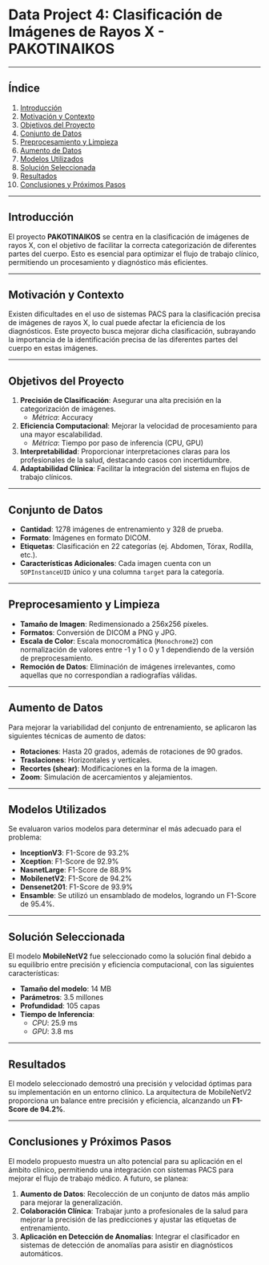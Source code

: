 # Data Project 4: Clasificación de Imágenes de Rayos X - PAKOTINAIKOS

---

## Índice
1. [Introducción](#introducción)
2. [Motivación y Contexto](#motivación-y-contexto)
3. [Objetivos del Proyecto](#objetivos-del-proyecto)
4. [Conjunto de Datos](#conjunto-de-datos)
5. [Preprocesamiento y Limpieza](#preprocesamiento-y-limpieza)
6. [Aumento de Datos](#aumento-de-datos)
7. [Modelos Utilizados](#modelos-utilizados)
8. [Solución Seleccionada](#solución-seleccionada)
9. [Resultados](#resultados)
10. [Conclusiones y Próximos Pasos](#conclusiones-y-próximos-pasos)

---

## Introducción

El proyecto **PAKOTINAIKOS** se centra en la clasificación de imágenes de rayos X, con el objetivo de facilitar la correcta categorización de diferentes partes del cuerpo. Esto es esencial para optimizar el flujo de trabajo clínico, permitiendo un procesamiento y diagnóstico más eficientes.

---

## Motivación y Contexto

Existen dificultades en el uso de sistemas PACS para la clasificación precisa de imágenes de rayos X, lo cual puede afectar la eficiencia de los diagnósticos. Este proyecto busca mejorar dicha clasificación, subrayando la importancia de la identificación precisa de las diferentes partes del cuerpo en estas imágenes.

---

## Objetivos del Proyecto

1. **Precisión de Clasificación**: Asegurar una alta precisión en la categorización de imágenes.
   - *Métrica*: Accuracy
2. **Eficiencia Computacional**: Mejorar la velocidad de procesamiento para una mayor escalabilidad.
   - *Métrica*: Tiempo por paso de inferencia (CPU, GPU)
3. **Interpretabilidad**: Proporcionar interpretaciones claras para los profesionales de la salud, destacando casos con incertidumbre.
4. **Adaptabilidad Clínica**: Facilitar la integración del sistema en flujos de trabajo clínicos.

---

## Conjunto de Datos

- **Cantidad**: 1278 imágenes de entrenamiento y 328 de prueba.
- **Formato**: Imágenes en formato DICOM.
- **Etiquetas**: Clasificación en 22 categorías (ej. Abdomen, Tórax, Rodilla, etc.).
- **Características Adicionales**: Cada imagen cuenta con un `SOPInstanceUID` único y una columna `target` para la categoría.

---

## Preprocesamiento y Limpieza

- **Tamaño de Imagen**: Redimensionado a 256x256 píxeles.
- **Formatos**: Conversión de DICOM a PNG y JPG.
- **Escala de Color**: Escala monocromática (`Monochrome2`) con normalización de valores entre -1 y 1 o 0 y 1 dependiendo de la versión de preprocesamiento.
- **Remoción de Datos**: Eliminación de imágenes irrelevantes, como aquellas que no correspondían a radiografías válidas.

---

## Aumento de Datos

Para mejorar la variabilidad del conjunto de entrenamiento, se aplicaron las siguientes técnicas de aumento de datos:

- **Rotaciones**: Hasta 20 grados, además de rotaciones de 90 grados.
- **Traslaciones**: Horizontales y verticales.
- **Recortes (shear)**: Modificaciones en la forma de la imagen.
- **Zoom**: Simulación de acercamientos y alejamientos.

---

## Modelos Utilizados

Se evaluaron varios modelos para determinar el más adecuado para el problema:

- **InceptionV3**: F1-Score de 93.2%
- **Xception**: F1-Score de 92.9%
- **NasnetLarge**: F1-Score de 88.9%
- **MobilenetV2**: F1-Score de 94.2%
- **Densenet201**: F1-Score de 93.9%
- **Ensamble**: Se utilizó un ensamblado de modelos, logrando un F1-Score de 95.4%.

---

## Solución Seleccionada

El modelo **MobileNetV2** fue seleccionado como la solución final debido a su equilibrio entre precisión y eficiencia computacional, con las siguientes características:

- **Tamaño del modelo**: 14 MB
- **Parámetros**: 3.5 millones
- **Profundidad**: 105 capas
- **Tiempo de Inferencia**:
  - *CPU*: 25.9 ms
  - *GPU*: 3.8 ms

---

## Resultados

El modelo seleccionado demostró una precisión y velocidad óptimas para su implementación en un entorno clínico. La arquitectura de MobileNetV2 proporciona un balance entre precisión y eficiencia, alcanzando un **F1-Score de 94.2%**.

---

## Conclusiones y Próximos Pasos

El modelo propuesto muestra un alto potencial para su aplicación en el ámbito clínico, permitiendo una integración con sistemas PACS para mejorar el flujo de trabajo médico. A futuro, se planea:

1. **Aumento de Datos**: Recolección de un conjunto de datos más amplio para mejorar la generalización.
2. **Colaboración Clínica**: Trabajar junto a profesionales de la salud para mejorar la precisión de las predicciones y ajustar las etiquetas de entrenamiento.
3. **Aplicación en Detección de Anomalías**: Integrar el clasificador en sistemas de detección de anomalías para asistir en diagnósticos automáticos.
